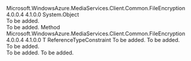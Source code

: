 <Type Name="ExceptionExtensions" FullName="Microsoft.WindowsAzure.MediaServices.Client.TransientFaultHandling.ExceptionExtensions">
  <TypeSignature Language="C#" Value="public static class ExceptionExtensions" />
  <TypeSignature Language="ILAsm" Value=".class public auto ansi abstract sealed beforefieldinit ExceptionExtensions extends System.Object" />
  <TypeSignature Language="DocId" Value="T:Microsoft.WindowsAzure.MediaServices.Client.TransientFaultHandling.ExceptionExtensions" />
  <TypeSignature Language="VB.NET" Value="Public Module ExceptionExtensions" />
  <TypeSignature Language="F#" Value="type ExceptionExtensions = class" />
  <AssemblyInfo>
    <AssemblyName>Microsoft.WindowsAzure.MediaServices.Client.Common.FileEncryption</AssemblyName>
    <AssemblyVersion>4.0.0.4</AssemblyVersion>
    <AssemblyVersion>4.1.0.0</AssemblyVersion>
  </AssemblyInfo>
  <Base>
    <BaseTypeName>System.Object</BaseTypeName>
  </Base>
  <Interfaces />
  <Docs>
    <summary>To be added.</summary>
    <remarks>To be added.</remarks>
  </Docs>
  <Members>
    <Member MemberName="FindInnerException&lt;T&gt;">
      <MemberSignature Language="C#" Value="public static T FindInnerException&lt;T&gt; (this Exception exception) where T : class;" />
      <MemberSignature Language="ILAsm" Value=".method public static hidebysig !!T FindInnerException&lt;class T&gt;(class System.Exception exception) cil managed" />
      <MemberSignature Language="DocId" Value="M:Microsoft.WindowsAzure.MediaServices.Client.TransientFaultHandling.ExceptionExtensions.FindInnerException``1(System.Exception)" />
      <MemberSignature Language="F#" Value="static member FindInnerException : Exception -&gt; 'T (requires 'T : null)" Usage="Microsoft.WindowsAzure.MediaServices.Client.TransientFaultHandling.ExceptionExtensions.FindInnerException exception" />
      <MemberType>Method</MemberType>
      <AssemblyInfo>
        <AssemblyName>Microsoft.WindowsAzure.MediaServices.Client.Common.FileEncryption</AssemblyName>
        <AssemblyVersion>4.0.0.4</AssemblyVersion>
        <AssemblyVersion>4.1.0.0</AssemblyVersion>
      </AssemblyInfo>
      <ReturnValue>
        <ReturnType>T</ReturnType>
      </ReturnValue>
      <TypeParameters>
        <TypeParameter Name="T">
          <Constraints>
            <ParameterAttribute>ReferenceTypeConstraint</ParameterAttribute>
          </Constraints>
        </TypeParameter>
      </TypeParameters>
      <Parameters>
        <Parameter Name="exception" Type="System.Exception" RefType="this" />
      </Parameters>
      <Docs>
        <typeparam name="T">To be added.</typeparam>
        <param name="exception">To be added.</param>
        <summary>To be added.</summary>
        <returns>To be added.</returns>
        <remarks>To be added.</remarks>
      </Docs>
    </Member>
  </Members>
</Type>